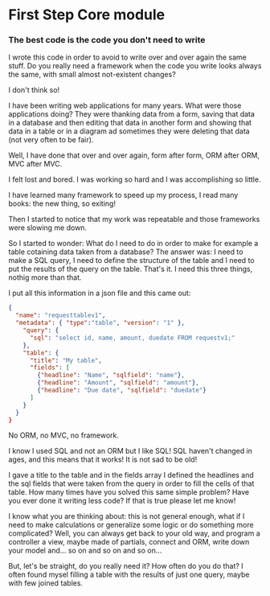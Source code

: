First Step Core module
======================

### The best code is the code you don't need to write

I wrote this code in order to avoid to write over and over again the same stuff.
Do you really need a framework when the code you write looks always the same, with small almost not-existent changes?

I don't think so!

I have been writing web applications for many years. What were those applications doing? They were thanking data from a form, 
saving that data in a database and then editing that data in another form and showing that data in a table or in a diagram ad 
sometimes they were deleting that data (not very often to be fair).

Well, I have done that over and over again, form after form, ORM after ORM, MVC after MVC.

I felt lost and bored. I was working so hard and I was accomplishing so little.

I have learned many framework to speed up my process, I read many books: the new thing, so exiting!

Then I started to notice that my work was repeatable and those frameworks were slowing me down.

So I started to wonder: What do I need to do in order to make for example a table cotaining data taken from a database?
The answer was: I need to make a SQL query, I need to define the structure of the table and I need to put the results of the query on the table. That's it.
I need this three things, nothig more than that.

I put all this information in a json file and this came out:

```json
{
  "name": "requesttablev1",
  "metadata": { "type":"table", "version": "1" },
    "query": {
      "sql": "select id, name, amount, duedate FROM requestv1;"
    },
    "table": {
      "title": "My table",
      "fields": [
        {"headline": "Name", "sqlfield": "name"},
        {"headline": "Amount", "sqlfield": "amount"},
        {"headline": "Due date", "sqlfield": "duedate"}
      ]
    }
  }
}
```

No ORM, no MVC, no framework.

I know I used SQL and not an ORM but I like SQL! SQL haven't changed in ages, and this means that it works!
It is not sad to be old!

I gave a title to the table and in the fields array I defined the headlines and the sql fields that were taken from the query in order to fill the cells of that table.
How many times have you solved this same simple problem?
Have you ever done it writing less code?
If that is true please let me know!

I know what you are thinking about: this is not general enough, what if I need to make calculations or generalize some logic or do something more complicated?
Well, you can always get back to your old way, and program a controller a view, maybe made of partials, connect and ORM, write down your model and... so on and so on and so on...

But, let's be straight, do you really need it? How often do you do that?
I often found mysel filling a table with the results of just one query, maybe with few joined tables.





